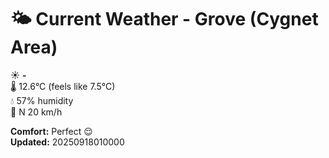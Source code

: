 # 🌤️ Current Weather - Grove (Cygnet Area)

☀️ **-**  
🌡️ 12.6°C (feels like 7.5°C)  
💧 57% humidity  
💨 N 20 km/h  

**Comfort:** Perfect 😌  
**Updated:** 20250918010000
